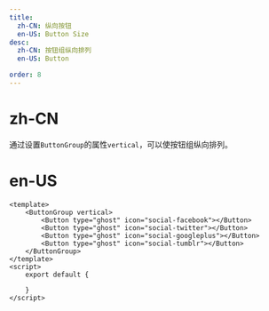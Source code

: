 ```yaml
---
title:
  zh-CN: 纵向按钮
  en-US: Button Size
desc:
  zh-CN: 按钮组纵向排列
  en-US: Button

order: 8
---
```


# zh-CN
通过设置`ButtonGroup`的属性`vertical`，可以使按钮组纵向排列。

# en-US



```vue
<template>
    <ButtonGroup vertical>
        <Button type="ghost" icon="social-facebook"></Button>
        <Button type="ghost" icon="social-twitter"></Button>
        <Button type="ghost" icon="social-googleplus"></Button>
        <Button type="ghost" icon="social-tumblr"></Button>
    </ButtonGroup>
</template>
<script>
    export default {

    }
</script>
```
